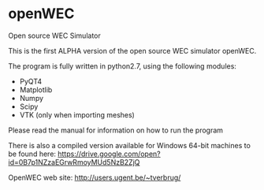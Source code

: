 # openWEC
Open source WEC Simulator

This is the first ALPHA version of the open source WEC simulator openWEC.

The program is fully written in python2.7, using the following modules:

- PyQT4
- Matplotlib
- Numpy
- Scipy
- VTK (only when importing meshes)

Please read the manual for information on how to run the program

There is also a compiled version available for Windows 64-bit machines to be found here: https://drive.google.com/open?id=0B7p1NZzaEGrwRmoyMUd5NzB2ZjQ

OpenWEC web site: http://users.ugent.be/~tverbrug/